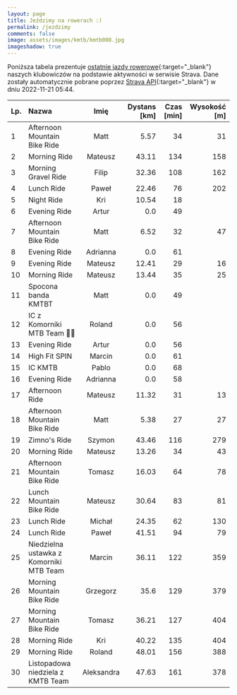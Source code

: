 ```yaml
---
layout: page
title: Jeździmy na rowerach :)
permalink: /jezdzimy
comments: false
image: assets/images/kmtb/kmtb008.jpg
imageshadow: true
---
```


Poniższa tabela prezentuje [ostatnie jazdy rowerowe](https://www.strava.com/clubs/336381){:target="_blank"} naszych klubowiczów na podstawie aktywności w serwisie Strava. Dane zostały automatycznie pobrane poprzez [Strava API](https://developers.strava.com/docs/reference/#api-Clubs-getClubActivitiesById){:target="_blank"} w dniu 2022-11-21 05:44.

Lp. | Nazwa | Imię | Dystans [km] | Czas [min] | Wysokość [m]
:--- | :--- | :---: | ---: | ---: | ---:
1|Afternoon Mountain Bike Ride|Matt|5.57|34|31
2|Morning Ride|Mateusz|43.11|134|158
3|Morning Gravel Ride|Filip|32.36|108|162
4|Lunch Ride|Paweł|22.46|76|202
5|Night Ride|Kri|10.54|18|
6|Evening Ride|Artur|0.0|49|
7|Afternoon Mountain Bike Ride|Matt|6.52|32|47
8|Evening Ride|Adrianna|0.0|61|
9|Evening Ride|Mateusz|12.41|29|16
10|Morning Ride|Mateusz|13.44|35|25
11|Spocona banda KMTBT|Matt|0.0|49|
12|IC z Komorniki MTB Team 🥵😄|Roland|0.0|56|
13|Evening Ride|Artur|0.0|56|
14|High Fit SPIN|Marcin|0.0|61|
15|IC KMTB|Pablo|0.0|68|
16|Evening Ride|Adrianna|0.0|58|
17|Afternoon Ride|Mateusz|11.32|31|13
18|Afternoon Mountain Bike Ride|Matt|5.38|27|27
19|Zimno's Ride|Szymon|43.46|116|279
20|Morning Ride|Mateusz|13.26|34|43
21|Afternoon Mountain Bike Ride|Tomasz|16.03|64|78
22|Lunch Mountain Bike Ride|Mateusz|30.64|83|81
23|Lunch Ride|Michał|24.35|62|130
24|Lunch Ride|Paweł|41.51|94|79
25|Niedzielna ustawka z Komorniki MTB Team|Marcin|36.11|122|359
26|Morning Mountain Bike Ride|Grzegorz|35.6|129|379
27|Morning Mountain Bike Ride|Tomasz|36.21|127|404
28|Morning Ride|Kri|40.22|135|404
29|Morning Ride|Roland|48.01|156|388
30|Listopadowa niedziela z KMTB Team|Aleksandra|47.63|161|378
